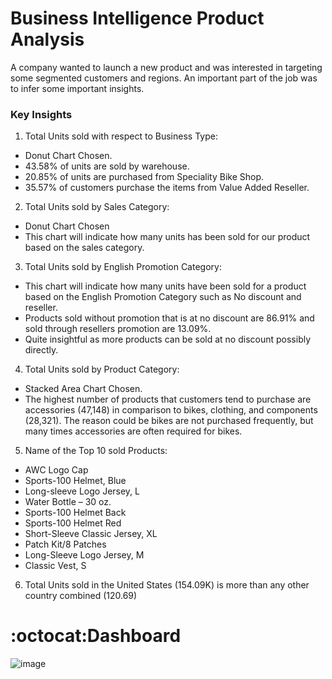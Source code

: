 # Business Intelligence Product Analysis

A company wanted to launch a new product and was interested in targeting some segmented customers and regions. An important part of the job was to infer some important insights.

### Key Insights
1. Total Units sold with respect to Business Type:
-	Donut Chart Chosen.
-	43.58% of units are sold by warehouse.
-	20.85% of units are purchased from Speciality Bike Shop.
-	35.57% of customers purchase the items from Value Added Reseller.

2. Total Units sold by Sales Category:
-	Donut Chart Chosen
-	This chart will indicate how many units has been sold for our product based on the sales category.

3. Total Units sold by English Promotion Category:
-	This chart will indicate how many units have been sold for a product based on the English Promotion Category such as No discount and reseller.
-	Products sold without promotion that is at no discount are 86.91% and sold through resellers promotion are 13.09%. 
-	Quite insightful as more products can be sold at no discount possibly directly.

4. Total Units sold by Product Category:
-	Stacked Area Chart Chosen. 
-	The highest number of products that customers tend to purchase are accessories (47,148) in comparison to bikes, clothing, and components (28,321). The reason could be bikes are not purchased frequently, but many times accessories are often required for bikes.

5. Name of the Top 10 sold Products:
- AWC Logo Cap
- Sports-100 Helmet, Blue
- Long-sleeve Logo Jersey, L
- Water Bottle – 30 oz.
- Sports-100 Helmet Back
- Sports-100 Helmet Red
- Short-Sleeve Classic Jersey, XL
- Patch Kit/8 Patches
- Long-Sleeve Logo Jersey, M
- Classic Vest, S

6. Total Units sold in the United States (154.09K) is more than any other country combined (120.69)


# :octocat:Dashboard

![image](https://github.com/saurabhkamal/PowerBI-Business-Intelligence-Product-Analysis/assets/39690914/bded9acd-cc30-4857-ba6c-b796980cd247)


